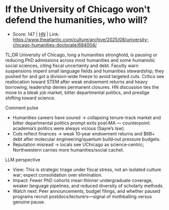 # If the University of Chicago won't defend the humanities, who will?

- Score: 147 | [HN](https://news.ycombinator.com/item?id=45482484) | Link: https://www.theatlantic.com/culture/archive/2025/08/university-chicago-humanities-doctorate/684004/

TL;DR
University of Chicago, long a humanities stronghold, is pausing or reducing PhD admissions across most humanities and some humanistic social sciences, citing fiscal uncertainty and debt. Faculty warn suspensions imperil small language fields and humanities stewardship; they pushed for and got a division‑wide freeze to avoid targeted cuts. Critics see reallocation toward STEM after weak endowment returns and heavy borrowing; leadership denies permanent closures. HN discussion ties the move to a bleak job market, bitter departmental politics, and prestige shifting toward science.

Comment pulse
- Humanities careers have soured → collapsing tenure-track market and bitter departmental politics prompt exits post‑MA — counterpoint: academia’s politics were always vicious (Sayre’s law).
- Cuts reflect finances → weak 10‑year endowment returns and $6B+ debt after molecular engineering/quantum build‑out pressure budgets.
- Reputation misread → locals see UChicago as science‑centric; Northwestern carries more humanities/social cachet.

LLM perspective
- View: This is strategic triage under fiscal stress, not an isolated culture war; expect consolidation over elimination.
- Impact: Fewer PhD cohorts mean thinner undergraduate coverage, weaker language pipelines, and reduced diversity of scholarly methods.
- Watch next: Peer announcements, budget filings, and whether paused programs recruit postdocs/lecturers—signal of mothballing versus genuine pause.
